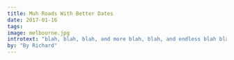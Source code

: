 ```yaml
---
title: Muh Roads With Better Dates
date: 2017-01-16
tags:
image: melbourne.jpg
introtext: "blah, blah, blah, and more blah, blah, and endless blah blah, blah, because blah, blah, blah goes on for ever and ever and ever."
by: "By Richard"
---
```


<style>
    .small-hero {
        background: url("/images/blog-images/melbourne.jpg");
        background-size: cover;
        }
</style>